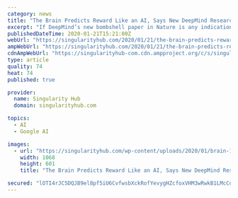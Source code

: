 ```yaml
---
category: news
title: "The Brain Predicts Reward Like an AI, Says New DeepMind Research"
excerpt: "If DeepMind’s new bombshell paper in Nature is any indication, a common approach in AI, one that’s led to humanity’s defeat in the game of Go against machines, may have the answer. We all subconsciously learn complex behaviors in response to positive ..."
publishedDateTime: 2020-01-21T15:21:00Z
webUrl: "https://singularityhub.com/2020/01/21/the-brain-predicts-reward-like-an-ai-says-new-deepmind-research/"
ampWebUrl: "https://singularityhub.com/2020/01/21/the-brain-predicts-reward-like-an-ai-says-new-deepmind-research/amp/"
cdnAmpWebUrl: "https://singularityhub-com.cdn.ampproject.org/c/s/singularityhub.com/2020/01/21/the-brain-predicts-reward-like-an-ai-says-new-deepmind-research/amp/"
type: article
quality: 74
heat: 74
published: true

provider:
  name: Singularity Hub
  domain: singularityhub.com

topics:
  - AI
  - Google AI

images:
  - url: "https://singularityhub.com/wp-content/uploads/2020/01/brain-1787622_1280-dopaminergic-neurons-reward.jpg"
    width: 1068
    height: 601
    title: "The Brain Predicts Reward Like an AI, Says New DeepMind Research"

secured: "lOTI4rJC5DQJB9el8pf5iU6CvfwsbXckRofYevygHZcfoxVHM3wRwkB1LMcCd1lTrujs/t6lF/smtw65Z7n1nfRVt+QBA0c3Y/l1cuuAcEqsdTOd178Vzgrmr//w8cMlteg5Rw1SCNasPxSaiith7v36MZt2u1iaz9Yg8TSbjAtV0gwm7tIWUlbItikJGgDkRtvuoszbPpppGWmpTAWRfucH3+UNlLdyvk48dPqspOm+t02CgY9WXbDiJINrzSliska84Q29v9o8i/Jjuw10n8IF7fB1NEOHtcAm89TZ6VMNku80mZFdE4zMRc35kQ6B;2lKqNfEV78j90CnUMeXqsg=="
---
```


